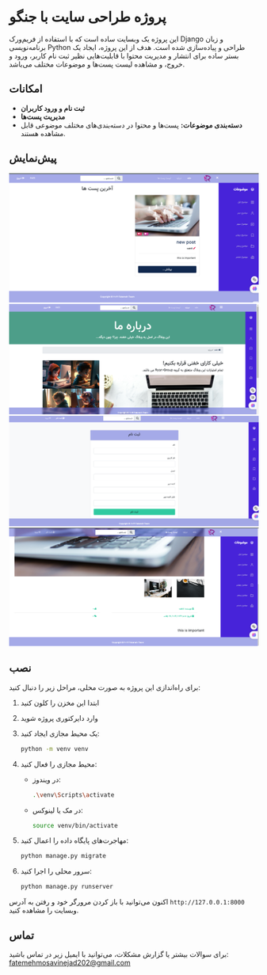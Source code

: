 # پروژه طراحی سایت با جنگو

این پروژه یک وبسایت ساده است که با استفاده از فریم‌ورک Django و زبان برنامه‌نویسی Python طراحی و پیاده‌سازی شده است. هدف از این پروژه، ایجاد یک بستر ساده برای انتشار و مدیریت محتوا با قابلیت‌هایی نظیر ثبت نام کاربر، ورود و خروج، و مشاهده لیست پست‌ها و موضوعات مختلف می‌باشد.

## امکانات

- **ثبت نام و ورود کاربران** 
- **مدیریت پست‌ها** 
- **دسته‌بندی موضوعات:** پست‌ها و محتوا در دسته‌بندی‌های مختلف موضوعی قابل مشاهده هستند.


## پیش‌نمایش
![صفحه اصلی](Screenshot%202024-07-26%20183522.png)
![ثبت نام کاربر](Screenshot%202024-07-26%20183611.png)
![درباره ما](Screenshot%202024-07-26%20183641.png)
![لیست پست‌ها](Screenshot%202024-07-26%20183722.png)

## نصب

برای راه‌اندازی این پروژه به صورت محلی، مراحل زیر را دنبال کنید:

1. ابتدا این مخزن را کلون کنید


2. وارد دایرکتوری پروژه شوید
  

3. یک محیط مجازی ایجاد کنید:
    ```bash
    python -m venv venv
    ```

4. محیط مجازی را فعال کنید:

   - در ویندوز:
     ```bash
     .\venv\Scripts\activate
     ```

   - در مک یا لینوکس:
     ```bash
     source venv/bin/activate
     ```


5. مهاجرت‌های پایگاه داده را اعمال کنید:
    ```bash
    python manage.py migrate
    ```

6. سرور محلی را اجرا کنید:
    ```bash
    python manage.py runserver
    ```

اکنون می‌توانید با باز کردن مرورگر خود و رفتن به آدرس `http://127.0.0.1:8000` وبسایت را مشاهده کنید.

## تماس
برای سوالات بیشتر یا گزارش مشکلات، می‌توانید با ایمیل زیر در تماس باشید:
fatemehmosavinejad202@gmail.com
